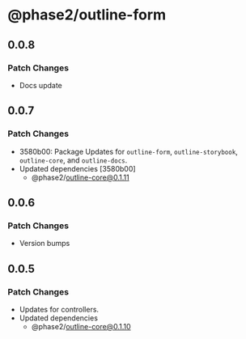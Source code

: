 # @phase2/outline-form

## 0.0.8

### Patch Changes

- Docs update

## 0.0.7

### Patch Changes

- 3580b00: Package Updates for `outline-form`, `outline-storybook`, `outline-core`, and `outline-docs`.
- Updated dependencies [3580b00]
  - @phase2/outline-core@0.1.11

## 0.0.6

### Patch Changes

- Version bumps

## 0.0.5

### Patch Changes

- Updates for controllers.
- Updated dependencies
  - @phase2/outline-core@0.1.10
